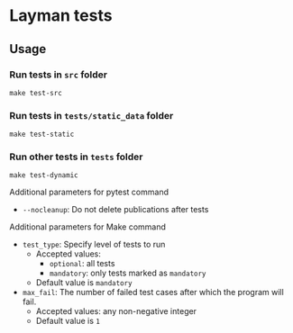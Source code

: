 # Layman tests

## Usage
### Run tests in `src` folder
```
make test-src
```

### Run tests in `tests/static_data` folder
```
make test-static
```

### Run other tests in `tests` folder
```
make test-dynamic
```
Additional parameters for pytest command
- `--nocleanup`: Do not delete publications after tests

Additional parameters for Make command
- `test_type`: Specify level of tests to run
  - Accepted values:
    - `optional`: all tests
    - `mandatory`: only tests marked as `mandatory`
  - Default value is `mandatory`
- `max_fail`: The number of failed test cases after which the program will fail.
  - Accepted values: any non-negative integer
  - Default value is `1`
